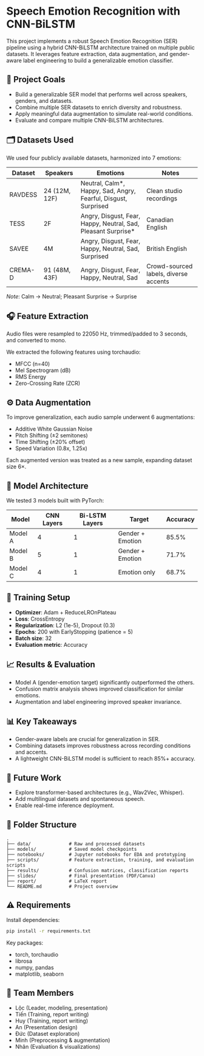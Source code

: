 # Speech Emotion Recognition with CNN-BiLSTM

This project implements a robust Speech Emotion Recognition (SER) pipeline using a hybrid CNN-BiLSTM architecture trained on multiple public datasets. It leverages feature extraction, data augmentation, and gender-aware label engineering to build a generalizable emotion classifier.

## 📌 Project Goals

- Build a generalizable SER model that performs well across speakers, genders, and datasets.
- Combine multiple SER datasets to enrich diversity and robustness.
- Apply meaningful data augmentation to simulate real-world conditions.
- Evaluate and compare multiple CNN-BiLSTM architectures.

## 🗂️ Datasets Used

We used four publicly available datasets, harmonized into 7 emotions:

| Dataset | Speakers      | Emotions                                                        | Notes                                 |
| ------- | ------------- | --------------------------------------------------------------- | ------------------------------------- |
| RAVDESS | 24 (12M, 12F) | Neutral, Calm\*, Happy, Sad, Angry, Fearful, Disgust, Surprised | Clean studio recordings               |
| TESS    | 2F            | Angry, Disgust, Fear, Happy, Neutral, Sad, Pleasant Surprise\*  | Canadian English                      |
| SAVEE   | 4M            | Angry, Disgust, Fear, Happy, Neutral, Sad, Surprised            | British English                       |
| CREMA-D | 91 (48M, 43F) | Angry, Disgust, Fear, Happy, Neutral, Sad                       | Crowd-sourced labels, diverse accents |

_Note_: Calm → Neutral; Pleasant Surprise → Surprise

## 🎧 Feature Extraction

Audio files were resampled to 22050 Hz, trimmed/padded to 3 seconds, and converted to mono.

We extracted the following features using torchaudio:

- MFCC (n=40)
- Mel Spectrogram (dB)
- RMS Energy
- Zero-Crossing Rate (ZCR)

## ⚙️ Data Augmentation

To improve generalization, each audio sample underwent 6 augmentations:

- Additive White Gaussian Noise
- Pitch Shifting (±2 semitones)
- Time Shifting (±20% offset)
- Speed Variation (0.8x, 1.25x)

Each augmented version was treated as a new sample, expanding dataset size 6×.

## 🧠 Model Architecture

We tested 3 models built with PyTorch:

| Model   | CNN Layers | Bi-LSTM Layers | Target           | Accuracy |
| ------- | ---------- | -------------- | ---------------- | -------- |
| Model A | 4          | 1              | Gender + Emotion | 85.5%    |
| Model B | 5          | 1              | Gender + Emotion | 71.7%    |
| Model C | 4          | 1              | Emotion only     | 68.7%    |

## 🧪 Training Setup

- **Optimizer**: Adam + ReduceLROnPlateau
- **Loss**: CrossEntropy
- **Regularization**: L2 (1e-5), Dropout (0.3)
- **Epochs**: 200 with EarlyStopping (patience = 5)
- **Batch size**: 32
- **Evaluation metric**: Accuracy

## 📈 Results & Evaluation

- Model A (gender-emotion target) significantly outperformed the others.
- Confusion matrix analysis shows improved classification for similar emotions.
- Augmentation and label engineering improved speaker invariance.

## 📊 Key Takeaways

- Gender-aware labels are crucial for generalization in SER.
- Combining datasets improves robustness across recording conditions and accents.
- A lightweight CNN-BiLSTM model is sufficient to reach 85%+ accuracy.

## 🚀 Future Work

- Explore transformer-based architectures (e.g., Wav2Vec, Whisper).
- Add multilingual datasets and spontaneous speech.
- Enable real-time inference deployment.

## 📁 Folder Structure

```
.
├── data/              # Raw and processed datasets
├── models/            # Saved model checkpoints
├── notebooks/         # Jupyter notebooks for EDA and prototyping
├── scripts/           # Feature extraction, training, and evaluation scripts
├── results/           # Confusion matrices, classification reports
├── slides/            # Final presentation (PDF/Canva)
├── report/            # LaTeX report
└── README.md          # Project overview
```

## ⚠️ Requirements

Install dependencies:

```bash
pip install -r requirements.txt
```

Key packages:

- torch, torchaudio
- librosa
- numpy, pandas
- matplotlib, seaborn

## 👥 Team Members

- Lộc (Leader, modeling, presentation)
- Tiến (Training, report writing)
- Huy (Training, report writing)
- An (Presentation design)
- Đức (Dataset exploration)
- Minh (Preprocessing & augmentation)
- Nhân (Evaluation & visualizations)
